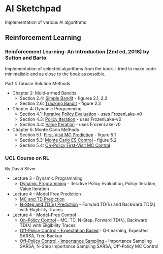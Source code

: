 # AI Sketchpad

Implementation of various AI algorithms

## Reinforcement Learning

### Reinforcement Learning: An Introduction (2nd ed, 2018) by Sutton and Barto

Implementation of selected algorithms from the book. I tried to make code minimalistic and as close to the book as possible.

Part I: Tabular Solution Methods
* Chapter 2: Multi-armed Bandits
  * Section 2.4: [Simple Bandit](RL_An_Introduction_2018/0204_Simple_Bandit.html) - figures 2.1, 2.2
  * Section 2.6: [Tracking Bandit](RL_An_Introduction_2018/0206_Tracking_Bandit.html) - figure 2.3
* Chapter 4: Dynamic Programming
  * Section 4.1: [Iterative Policy Evaluation](RL_An_Introduction_2018/0401_Iterative_Policy_Evaluation.html) - uses FrozenLake-v0
  * Section 4.3: [Policy Iteration](RL_An_Introduction_2018/0403_Policy_Iteration.html) - uses FrozenLake-v0
  * Section 4.4: [Value Iteration](RL_An_Introduction_2018/0404_Value_Iteration.html) - uses FrozenLake-v0
* Chapter 5: Monte Carlo Methods
  * Section 5.1: [First-Visit MC Prediction](RL_An_Introduction_2018/0501_First_Visit_MC_Prediction.html) - figure 5.1
  * Section 5.3: [Monte Carlo ES Control](RL_An_Introduction_2018/0503_Monte_Carlo_ES_Control.html) - figure 5.2
  * Section 5.4: [On-Policy First-Visit MC Control](RL_An_Introduction_2018/0504_On_Policy_First_Visit_MC_Control.html)
<!--  * Section 5.6: __TODO__ [Off-Policy MC Prediction](RL_An_Introduction_2018/0506_Off_Policy_MC_Prediction.html)  -->
<!--  * Section 5.7: __TODO__ [Off-Policy MC Control](RL_An_Introduction_2018/0507_Off_Policy_MC_Control.html) -->


[//]: # (a)
[//]: # (Chapter 1: Tic-Tac-Toe)
[//]: # (2.7 UCB Bandit, fig 2.4)
[//]: # (2.8 Gradient Bandit, fig 2.5)
[//]: # (2.10 comparison, fig 2.6)

[//]: # (4.2, figure 4.1 - gridworld environment)
[//]: # (4.3, figure 4.2 - car rental env)
[//]: # (4.4, figure 4.3 - coin flip environment)

### UCL Course on RL
By David Silver
* Lecture 3 - Dynamic Programming
  * [Dynamic Programming](UCL_Course_on_RL/Lecture03_DP/DynamicProgramming.html) - Iterative Policy Evaluation, Policy Iteration, Value Iteration
* Lecture 4 - Model Free Prediction
  * [MC and TD Prediction](UCL_Course_on_RL/Lecture04_Pred/ModelFreePrediction_Part1.html)
  * [N-Step and TD(λ) Prediction](UCL_Course_on_RL/Lecture04_Pred/ModelFreePrediction_Part2.html) - Forward TD(λ) and Backward TD(λ) with Eligibility Traces
* Lecture 4 - Model-Free Control
  * [On-Policy Control](UCL_Course_on_RL/Lecture05_Ctrl/ModelFreeControl_Part1.html) - MC, TD, N-Step, Forward TD(λ), Backward TD(λ) with Eligibility Traces
  * [Off-Policy Control - Expectation Based](UCL_Course_on_RL/Lecture05_Ctrl/ModelFreeControl_Part2.html) - Q-Learning, Expected SARSA, Tree Backup
  * [Off-Policy Control - Importance Sampling](UCL_Course_on_RL/Lecture05_Ctrl/ModelFreeControl_Part3.html) - Importance Sampling SARSA, N-Step Importance Sampling SARSA, Off-Policy MC Control


